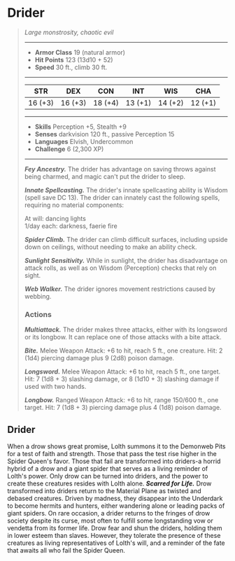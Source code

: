 # Drider
>*Large monstrosity, chaotic evil*
>___
>- **Armor Class** 19 (natural armor)
>- **Hit Points** 123 (13d10 + 52)
>- **Speed** 30 ft., climb 30 ft.
>___
>|STR|DEX|CON|INT|WIS|CHA|
>|:---:|:---:|:---:|:---:|:---:|:---:|
>|16 (+3)|16 (+3)|18 (+4)|13 (+1)|14 (+2)|12 (+1)|
>___
>- **Skills** Perception +5, Stealth +9
>- **Senses** darkvision 120 ft., passive Perception 15
>- **Languages** Elvish, Undercommon
>- **Challenge** 6 (2,300 XP)
>___
>***Fey Ancestry.*** The drider has advantage on saving throws against being charmed, and magic can't put the drider to sleep.  
>
>***Innate Spellcasting.*** The drider's innate spellcasting ability is Wisdom (spell save DC 13). The drider can innately cast the following spells, requiring no material components:  
>
>At will: dancing lights  
>1/day each: darkness, faerie fire  
>
>
>***Spider Climb.*** The drider can climb difficult surfaces, including upside down on ceilings, without needing to make an ability check.  
>
>***Sunlight Sensitivity.*** While in sunlight, the drider has disadvantage on attack rolls, as well as on Wisdom (Perception) checks that rely on sight.  
>
>***Web Walker.*** The drider ignores movement restrictions caused by webbing.  
>
>### Actions
>***Multiattack.*** The drider makes three attacks, either with its longsword or its longbow. It can replace one of those attacks with a bite attack.  
>
>***Bite.*** Melee Weapon Attack: +6 to hit, reach 5 ft., one creature. Hit: 2 (1d4) piercing damage plus 9 (2d8) poison damage.  
>
>***Longsword.*** Melee Weapon Attack: +6 to hit, reach 5 ft., one target. Hit: 7 (1d8 + 3) slashing damage, or 8 (1d10 + 3) slashing damage if used with two hands.  
>
>***Longbow.*** Ranged Weapon Attack: +6 to hit, range 150/600 ft., one target. Hit: 7 (1d8 + 3) piercing damage plus 4 (1d8) poison damage.
## Drider
When a drow shows great promise, Lolth summons it to the Demonweb Pits for a test of faith and strength. Those that pass the test rise higher in the Spider Queen's favor. Those that fail are transformed into driders-a horrid hybrid of a drow and a giant spider that serves as a living reminder of Lolth's power. Only drow can be turned into driders, and the power to create these creatures resides with Lolth alone.
***Scarred for Life.*** Drow transformed into driders return to the Material Plane as twisted and debased creatures. Driven by madness, they disappear into the Underdark to become hermits and hunters, either wandering alone or leading packs of giant spiders.
On rare occasion, a drider returns to the fringes of drow society despite its curse, most often to fulfill some longstanding vow or vendetta from its former life. Drow fear and shun the driders, holding them in lower esteem than slaves. However, they tolerate the presence of these creatures as living representatives of Lolth's will, and a reminder of the fate that awaits all who fail the Spider Queen.